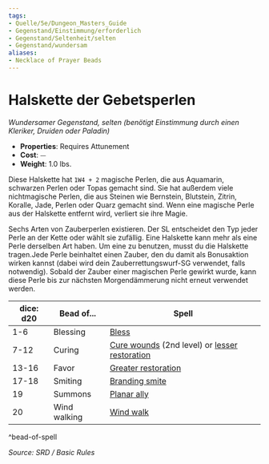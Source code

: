 ```yaml
---
tags:
- Quelle/5e/Dungeon_Masters_Guide
- Gegenstand/Einstimmung/erforderlich
- Gegenstand/Seltenheit/selten
- Gegenstand/wundersam
aliases:
- Necklace of Prayer Beads
---
```

# Halskette der Gebetsperlen
*Wundersamer Gegenstand, selten (benötigt Einstimmung durch einen Kleriker, Druiden oder Paladin)*  

- **Properties**: Requires Attunement
- **Cost**: ⏤
- **Weight**: 1.0 lbs.

Diese Halskette hat `1W4 + 2` magische Perlen, die aus Aquamarin, schwarzen Perlen oder Topas gemacht sind. Sie hat außerdem viele nichtmagische Perlen, die aus Steinen wie Bernstein, Blutstein, Zitrin, Koralle, Jade, Perlen oder Quarz gemacht sind. Wenn eine magische Perle aus der Halskette entfernt wird, verliert sie ihre Magie.

Sechs Arten von Zauberperlen existieren. Der SL entscheidet den Typ jeder Perle an der Kette oder wählt sie zufällig. Eine Halskette kann mehr als eine Perle derselben Art haben. Um eine zu benutzen, musst du die Halskette tragen.Jede Perle beinhaltet einen Zauber, den du damit als Bonusaktion wirken kannst (dabei wird dein Zauberrettungswurf-SG verwendet, falls notwendig). Sobald der Zauber einer magischen Perle gewirkt wurde, kann diese Perle bis zur nächsten Morgendämmerung nicht erneut verwendet werden.

| dice: d20 | Bead of... | Spell |
|-----------|------------|-------|
| 1-6 | Blessing | [Bless](../Zauber/Segnen.md) |
| 7-12 | Curing | [Cure wounds](../Zauber/Wunden%20heilen.md) (2nd level) or [lesser restoration](Schwache%20Genesung.md) |
| 13-16 | Favor | [Greater restoration](Vollständige%20Genesung.md) |
| 17-18 | Smiting | [Branding smite](../Zauber/Brandmarkendes-Niederstrecken.md) |
| 19 | Summons | [Planar ally](../Zauber/Verbündeter-aus-den-Ebenen.md) |
| 20 | Wind walking | [Wind walk](../Zauber/Wandwandeln.md) |
^bead-of-spell

*Source: SRD / Basic Rules*